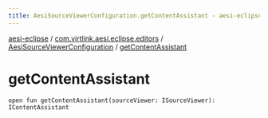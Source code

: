 ```yaml
---
title: AesiSourceViewerConfiguration.getContentAssistant - aesi-eclipse
---
```


[aesi-eclipse](../../index.html) / [com.virtlink.aesi.eclipse.editors](../index.html) / [AesiSourceViewerConfiguration](index.html) / [getContentAssistant](.)

# getContentAssistant

`open fun getContentAssistant(sourceViewer: ISourceViewer): IContentAssistant`